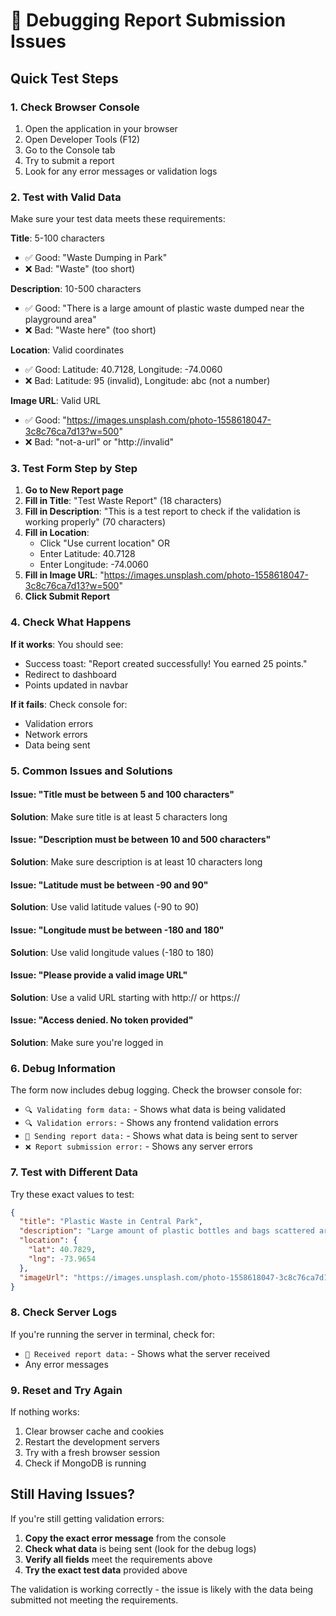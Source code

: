 # 🐛 Debugging Report Submission Issues

## Quick Test Steps

### 1. Check Browser Console
1. Open the application in your browser
2. Open Developer Tools (F12)
3. Go to the Console tab
4. Try to submit a report
5. Look for any error messages or validation logs

### 2. Test with Valid Data
Make sure your test data meets these requirements:

**Title**: 5-100 characters
- ✅ Good: "Waste Dumping in Park"
- ❌ Bad: "Waste" (too short)

**Description**: 10-500 characters  
- ✅ Good: "There is a large amount of plastic waste dumped near the playground area"
- ❌ Bad: "Waste here" (too short)

**Location**: Valid coordinates
- ✅ Good: Latitude: 40.7128, Longitude: -74.0060
- ❌ Bad: Latitude: 95 (invalid), Longitude: abc (not a number)

**Image URL**: Valid URL
- ✅ Good: "https://images.unsplash.com/photo-1558618047-3c8c76ca7d13?w=500"
- ❌ Bad: "not-a-url" or "http://invalid"

### 3. Test Form Step by Step

1. **Go to New Report page**
2. **Fill in Title**: "Test Waste Report" (18 characters)
3. **Fill in Description**: "This is a test report to check if the validation is working properly" (70 characters)
4. **Fill in Location**: 
   - Click "Use current location" OR
   - Enter Latitude: 40.7128
   - Enter Longitude: -74.0060
5. **Fill in Image URL**: "https://images.unsplash.com/photo-1558618047-3c8c76ca7d13?w=500"
6. **Click Submit Report**

### 4. Check What Happens

**If it works**: You should see:
- Success toast: "Report created successfully! You earned 25 points."
- Redirect to dashboard
- Points updated in navbar

**If it fails**: Check console for:
- Validation errors
- Network errors
- Data being sent

### 5. Common Issues and Solutions

#### Issue: "Title must be between 5 and 100 characters"
**Solution**: Make sure title is at least 5 characters long

#### Issue: "Description must be between 10 and 500 characters"  
**Solution**: Make sure description is at least 10 characters long

#### Issue: "Latitude must be between -90 and 90"
**Solution**: Use valid latitude values (-90 to 90)

#### Issue: "Longitude must be between -180 and 180"
**Solution**: Use valid longitude values (-180 to 180)

#### Issue: "Please provide a valid image URL"
**Solution**: Use a valid URL starting with http:// or https://

#### Issue: "Access denied. No token provided"
**Solution**: Make sure you're logged in

### 6. Debug Information

The form now includes debug logging. Check the browser console for:
- `🔍 Validating form data:` - Shows what data is being validated
- `🔍 Validation errors:` - Shows any frontend validation errors
- `📝 Sending report data:` - Shows what data is being sent to server
- `❌ Report submission error:` - Shows any server errors

### 7. Test with Different Data

Try these exact values to test:

```json
{
  "title": "Plastic Waste in Central Park",
  "description": "Large amount of plastic bottles and bags scattered around the playground area near the fountain",
  "location": {
    "lat": 40.7829,
    "lng": -73.9654
  },
  "imageUrl": "https://images.unsplash.com/photo-1558618047-3c8c76ca7d13?w=500"
}
```

### 8. Check Server Logs

If you're running the server in terminal, check for:
- `📝 Received report data:` - Shows what the server received
- Any error messages

### 9. Reset and Try Again

If nothing works:
1. Clear browser cache and cookies
2. Restart the development servers
3. Try with a fresh browser session
4. Check if MongoDB is running

## Still Having Issues?

If you're still getting validation errors:

1. **Copy the exact error message** from the console
2. **Check what data** is being sent (look for the debug logs)
3. **Verify all fields** meet the requirements above
4. **Try the exact test data** provided above

The validation is working correctly - the issue is likely with the data being submitted not meeting the requirements.
